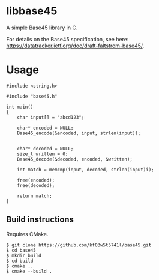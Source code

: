 # libbase45

A simple Base45 library in C.

For details on the Base45 specification, see here: https://datatracker.ietf.org/doc/draft-faltstrom-base45/.

# Usage

    #include <string.h>
    
    #include "base45.h"

    int main()
    {
        char input[] = "abcd123";

        char* encoded = NULL;
        Base45_encode(&encoded, input, strlen(input));


        char* decoded = NULL;
        size_t written = 0;
        Base45_decode(&decoded, encoded, &written);

        int match = memcmp(input, decoded, strlen(input)i);

        free(encoded);
        free(decoded);

        return match;
    }

## Build instructions
Requires CMake.

    $ git clone https://github.com/kf03w5t5741l/base45.git
    $ cd base45
    $ mkdir build
    $ cd build
    $ cmake ..
    $ cmake --build .
